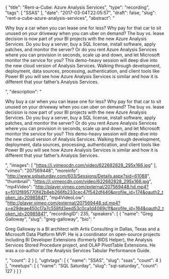 {
  "title": "Rent-a-Cube: Azure Analysis Services",
  "type": "recording",
  "tags": [
    "SSAS"
  ],
  "date": "2017-03-04T22:05:57",
  "draft": false,
  "slug": "rent-a-cube-azure-analysis-services",
  "abstract": "<p>Why buy a car when you can lease one for less? Why pay for that car to sit unused on your driveway when you can uber on demand? The buy vs. lease decision is now part of your BI projects with the new Azure Analysis Services. Do you buy a server, buy a SQL license, install software, apply patches, and monitor the server? Or do you rent Azure Analysis Services where you can provision in seconds, scale up and down, and let Microsoft monitor the service for you? This demo-heavy session will deep dive into the new cloud version of Analysis Services. Walking through development, deployment, data sources, processing, authentication, and client tools like Power BI you will see how Azure Analysis Services is similar and how it is different that your father’s Analysis Services.</p>",
  "description": "<p>Why buy a car when you can lease one for less? Why pay for that car to sit unused on your driveway when you can uber on demand? The buy vs. lease decision is now part of your BI projects with the new Azure Analysis Services. Do you buy a server, buy a SQL license, install software, apply patches, and monitor the server? Or do you rent Azure Analysis Services where you can provision in seconds, scale up and down, and let Microsoft monitor the service for you? This demo-heavy session will deep dive into the new cloud version of Analysis Services. Walking through development, deployment, data sources, processing, authentication, and client tools like Power BI you will see how Azure Analysis Services is similar and how it is different that your father’s Analysis Services.</p>",
  "images": [
    "https://i.vimeocdn.com/video/622682828_295x166.jpg"
  ],
  "vimeo": "207569448",
  "moreinfo": "http://www.sqlsaturday.com/603/Sessions/Details.aspx?sid=61088",
  "thumbnail": "https://i.vimeocdn.com/video/622682828_295x166.jpg",
  "mp4Video": "http://player.vimeo.com/external/207569448.hd.mp4?s=f012f895770f42b8eb266fb233cec47f542df440&profile_id=174&oauth2_token_id=20985841",
  "mp4VideoLow": "http://player.vimeo.com/external/207569448.sd.mp4?s=e29deae450c17a7c558fd3eed53c0ca1d4089c1f&profile_id=164&oauth2_token_id=20985841",
  "recordingID": 235,
  "speakers": [
    {
      "name": "Greg Galloway",
      "slug": "greg-galloway",
      "bio": "<p>Greg Galloway is a BI architect with Artis Consulting in Dallas, Texas and a Microsoft Data Platform MVP. He is a coordinator on open-source projects including BI Developer Extensions (formerly BIDS Helper), the Analysis Services Stored Procedure project, and OLAP PivotTable Extensions. He was a co-author of the Analysis Services Tabular Performance Guide.</p>",
      "count": 2
    }
  ],
  "ugtvtags": [
    {
      "name": "SSAS",
      "slug": "ssas",
      "count": 4
    }
  ],
  "meetups": [
    {
      "name": "SQL Saturday",
      "slug": "sql-saturday",
      "count": 127
    }
  ]
}